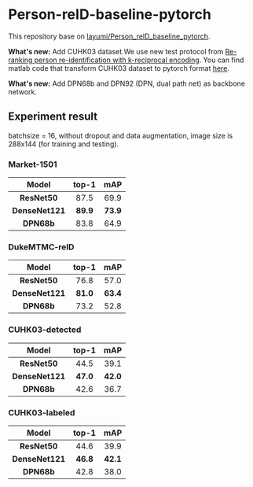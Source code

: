 # Person-reID-baseline-pytorch
This repository base on [layumi/Person_reID_baseline_pytorch](https://github.com/layumi/Person_reID_baseline_pytorch).

**What's new:** Add CUHK03 dataset.We use new test protocol from [Re-ranking person re-identification with k-reciprocal encoding](https://arxiv.org/pdf/1701.08398.pdf). You can find matlab code that transform CUHK03 dataset to pytorch format  [here](https://github.com/hyk1996/Person-reID-baseline-pytorch/tree/master/data_prepare/prepare_CUHK-03).

**What's new:** Add DPN68b and DPN92 (DPN, dual path net) as backbone network.

## Experiment result
batchsize = 16, without dropout and data augmentation, image size is 288x144 (for training and testing).

### Market-1501
| Model   | top-1   | mAP    |
| :-----: | :-----: | :----: |
| **ResNet50**    | 87.5 | 69.9 |
| **DenseNet121** | **89.9** | **73.9** |
| **DPN68b**      | 83.8 | 64.9 |

### DukeMTMC-reID
| Model   | top-1   | mAP    |
| :-----: | :-----: | :----: |
| **ResNet50**    | 76.8 | 57.0 |
| **DenseNet121** | **81.0** | **63.4** |
| **DPN68b**      | 73.2 | 52.8 |

### CUHK03-detected
| Model   | top-1   | mAP    |
| :-----: | :-----: | :----: |
| **ResNet50**    | 44.5 | 39.1 |
| **DenseNet121** | **47.0** | **42.0** |
| **DPN68b**      | 42.6 | 36.7 |

### CUHK03-labeled
| Model   | top-1   | mAP    |
| :-----: | :-----: | :----: |
| **ResNet50**    | 44.6 | 39.9 |
| **DenseNet121** | **46.8** | **42.1** |
| **DPN68b**      | 42.8 | 38.0 |
